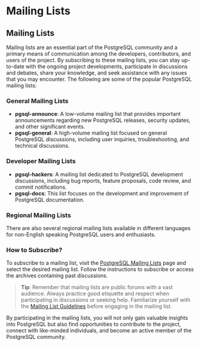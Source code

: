 # Mailing Lists

## Mailing Lists

Mailing lists are an essential part of the PostgreSQL community and a primary means of communication among the developers, contributors, and users of the project. By subscribing to these mailing lists, you can stay up-to-date with the ongoing project developments, participate in discussions and debates, share your knowledge, and seek assistance with any issues that you may encounter. The following are some of the popular PostgreSQL mailing lists:

### General Mailing Lists

- **pgsql-announce**: A low-volume mailing list that provides important announcements regarding new PostgreSQL releases, security updates, and other significant events.
- **pgsql-general**: A high-volume mailing list focused on general PostgreSQL discussions, including user inquiries, troubleshooting, and technical discussions.

### Developer Mailing Lists

- **pgsql-hackers**: A mailing list dedicated to PostgreSQL development discussions, including bug reports, feature proposals, code review, and commit notifications.
- **pgsql-docs**: This list focuses on the development and improvement of PostgreSQL documentation.

### Regional Mailing Lists

There are also several regional mailing lists available in different languages for non-English speaking PostgreSQL users and enthusiasts.

### How to Subscribe?

To subscribe to a mailing list, visit the [PostgreSQL Mailing Lists](https://www.postgresql.org/list/) page and select the desired mailing list. Follow the instructions to subscribe or access the archives containing past discussions.

> **Tip**: Remember that mailing lists are public forums with a vast audience. Always practice good etiquette and respect when participating in discussions or seeking help. Familiarize yourself with the [Mailing List Guidelines](https://www.postgresql.org/community/lists/guidelines/) before engaging in the mailing list.

By participating in the mailing lists, you will not only gain valuable insights into PostgreSQL but also find opportunities to contribute to the project, connect with like-minded individuals, and become an active member of the PostgreSQL community.
